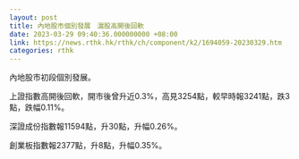 ```yaml
---
layout: post
title: 內地股市個別發展　滬股高開後回軟
date: 2023-03-29 09:40:36.000000000 +08:00
link: https://news.rthk.hk/rthk/ch/component/k2/1694059-20230329.htm
categories: rthk
---
```


內地股市初段個別發展。

上證指數高開後回軟，開市後曾升近0.3%，高見3254點，較早時報3241點，跌3點，跌幅0.11%。

深證成份指數報11594點，升30點，升幅0.26%。

創業板指數報2377點，升8點，升幅0.35%。
